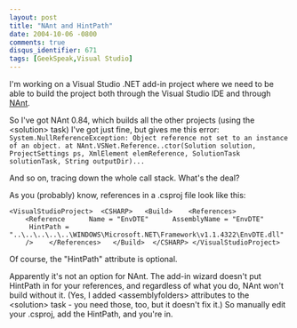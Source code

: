 ```yaml
---
layout: post
title: "NAnt and HintPath"
date: 2004-10-06 -0800
comments: true
disqus_identifier: 671
tags: [GeekSpeak,Visual Studio]
---
```

I'm working on a Visual Studio .NET add-in project where we need to be
able to build the project both through the Visual Studio IDE and through
[NAnt](http://nant.sourceforge.net/).
 
 So I've got NAnt 0.84, which builds all the other projects (using the
\<solution\> task) I've got just fine, but gives me this error:
`System.NullReferenceException: Object reference not set to an instance of an object. at NAnt.VSNet.Reference..ctor(Solution solution, ProjectSettings ps, XmlElement elemReference, SolutionTask solutionTask, String outputDir)...`
 
 And so on, tracing down the whole call stack. What's the deal?
 
 As you (probably) know, references in a .csproj file look like this:
 
`<VisualStudioProject>  <CSHARP>   <Build>    <References>     <Reference      Name = "EnvDTE"      AssemblyName = "EnvDTE"      HintPath = "..\..\..\..\..\WINDOWS\Microsoft.NET\Framework\v1.1.4322\EnvDTE.dll"     />    </References>   </Build>  </CSHARP> </VisualStudioProject>`
 
 Of course, the "HintPath" attribute is optional.
 
 Apparently it's not an option for NAnt. The add-in wizard doesn't put
HintPath in for your references, and regardless of what you do, NAnt
won't build without it. (Yes, I added \<assemblyfolders\> attributes to
the \<solution\> task - you need those, too, but it doesn't fix it.) So
manually edit your .csproj, add the HintPath, and you're in.
